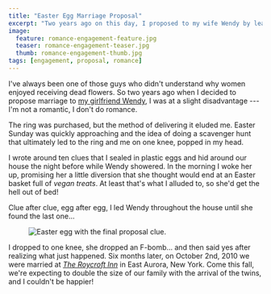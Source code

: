 ```yaml
---
title: "Easter Egg Marriage Proposal"
excerpt: "Two years ago on this day, I proposed to my wife Wendy by leading her on an Easter egg scavenger hunt."
image: 
  feature: romance-engagement-feature.jpg
  teaser: romance-engagement-teaser.jpg
  thumb: romance-engagement-thumb.jpg
tags: [engagement, proposal, romance]
---
```


I've always been one of those guys who didn't understand why women enjoyed receiving dead flowers. So two years ago when I decided to propose marriage to [my girlfriend Wendy](http://2littlerosebuds.com/), I was at a slight disadvantage --- I'm not a romantic, I don't do romance.

The ring was purchased, but the method of delivering it eluded me. Easter Sunday was quickly approaching and the idea of doing a scavenger hunt that ultimately led to the ring and me on one knee, popped in my head.

I wrote around ten clues that I sealed in plastic eggs and hid around our house the night before while Wendy showered. In the morning I woke her up, promising her a little diversion that she thought would end at an Easter basket full of *vegan treats*. At least that's what I alluded to, so she'd get the hell out of bed!

Clue after clue, egg after egg, I led Wendy throughout the house until she found the last one…

<figure>
	<img src="{{ site.url }}/images/final-egg-clue.jpg" alt="Easter egg with the final proposal clue." />
</figure>

I dropped to one knee, she dropped an F-bomb… and then said yes after realizing what just happened. Six months later, on October 2nd, 2010 we were married at [*The Roycroft Inn*](http://www.roycroftinn.com/) in East Aurora, New York. Come this fall, we're expecting to double the size of our family with the arrival of the twins, and I couldn't be happier!